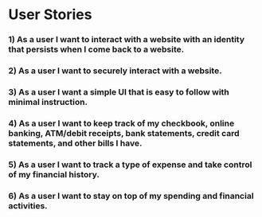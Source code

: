 # User Stories 

### 1) As a user I want to interact with a website with an identity that persists when I come back to a website.

### 2) As a user I want to securely interact with a website. 

### 3) As a user I want a simple UI that is easy to follow with minimal instruction. 

### 4) As a user I want to keep track of my checkbook, online banking, ATM/debit receipts, bank statements, credit card statements, and other bills I have.

### 5) As a user I want to track a type of expense and take control of my financial history.

### 6) As a user I want to stay on top of my spending and financial activities. 

